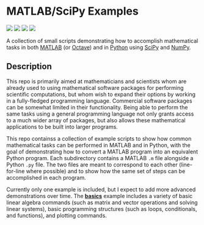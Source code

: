 # MATLAB/SciPy Examples

<a href="https://github.com/adam-rumpf/matlab-scipy-examples/search?type=code"><img src="https://img.shields.io/badge/languages-matlab | python-blue"/></a> <a href="https://github.com/adam-rumpf/matlab-scipy-examples/releases"><img src="https://img.shields.io/github/v/tag/adam-rumpf/matlab-scipy-examples"/></a> <a href="https://github.com/adam-rumpf/matlab-scipy-examples/blob/master/LICENSE"><img src="https://img.shields.io/github/license/adam-rumpf/matlab-scipy-examples"/></a> <a href="https://github.com/adam-rumpf/matlab-scipy-examples/commits/main"><img src="https://img.shields.io/maintenance/yes/2022"/></a>

A collection of small scripts demonstrating how to accomplish mathematical tasks in both [MATLAB](https://www.mathworks.com/products/matlab.html) (or [Octave](https://www.gnu.org/software/octave/index)) and in [Python](https://www.python.org/) using [SciPy](https://scipy.org/) and [NumPy](https://numpy.org/).

## Description

This repo is primarily aimed at mathematicians and scientists whom are already used to using mathematical software packages for performing scientific computations, but whom wish to expand their options by working in a fully-fledged programming language. Commercial software packages can be somewhat limited in their functionality. Being able to perform the same tasks using a general programming language not only grants access to a much wider array of packages, but also allows these mathematical applications to be built into larger programs.

This repo containss a collection of example scripts to show how common mathematical tasks can be performed in MATLAB and in Python, with the goal of demonstrating how to convert a MATLAB program into an equivalent Python program. Each subdirectory contains a MATLAB `.m` file alongside a Python `.py` file. The two files are meant to correspond to each other (line-for-line where possible) and to show how the same set of steps can be accomplished in each program.

Currently only one example is included, but I expect to add more advanced demonstrations over time. The [**basics**](https://github.com/adam-rumpf/matlab-scipy-examples/tree/main/basics) example includes a variety of basic linear algebra commands (such as matrix and vector operations and solving linear systems), basic programming structures (such as loops, conditionals, and functions), and plotting commands.
